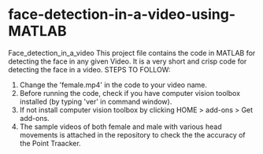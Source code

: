 # face-detection-in-a-video-using-MATLAB
Face_detection_in_a_video This project file contains the code in MATLAB for detecting the face in any given Video. 
It is a very short and crisp code for detecting the face in a video. 
STEPS TO FOLLOW: 
1. Change the 'female.mp4' in the code to your video name. 
2. Before running the code, check if you have computer vision toolbox installed (by typing 'ver' in command window).  
3. If not install computer vision toolbox by clicking HOME > add-ons > Get add-ons.
4. The sample videos of both female and male with various head movements is attached in the repository to check the the accuracy of the Point Traacker.
